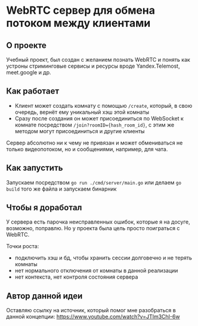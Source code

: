 # WebRTC сервер для обмена потоком между клиентами

## О проекте

Учебный проект, был создан с желанием познать WebRTC и понять как устроны стриминговые сервисы и ресурсы вроде Yandex.Telemost, meet.google и др.

## Как работает

- Клиент может создать комнату с помощью `/create`, который, в свою очередь, вернёт ему уникальный хэш этой комнаты
- Сразу после создания он может присоединиться по WebSocket к комнате посредством `/join?roomID={hash_room_id}`, с этим же методом могут присоединиться и другие клиенты

Сервер абсолютно ни к чему не привязан и может обмениваться не только видеопотоком, но и сообщениями, например, для чата.

## Как запустить

Запускаем посредством `go run ./cmd/server/main.go` или делаем `go build` того же файла и запускаем бинарник

## Чтобы я доработал

У сервера есть парочка неисправленных ошибок, которые я на досуге, возможно, поправлю. Но у проекта была цель просто поиграться с WebRTC.

Точки роста:

- подключить хэш и бд, чтобы хранить сессии долговечно и не терять комнаты
- нет нормального отключения от комнаты в данной реализации
- нет контекста, нет контроля состояния сервера

## Автор данной идеи

Оставляю ссылку на источник, который помог мне разобраться в данной концепции: https://www.youtube.com/watch?v=JTIm3ChI-6w